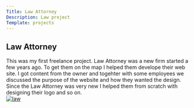 ```yaml
---
Title: Law Attorney
Description: Law project
Template: projects
---
```


<div class="content-box">
<h2 class="center">Law Attorney</h2>
<div class="content center">This was my first freelance project. Law Attorney was a new firm started a few years ago. To get them on the map I helped them develope their web site. I got content from the owner and togehter with some employees we discussed the purpose of the website and how they wanted the design.
</br>
Since the Law Attorney was very new I helped them from scratch with designing their logo and so on.
</div>
</div>
<div class="content-box">
<div class="pic">
    <a href="%base_url%/image/design_law.png" target="_blank">
        <picture>
            <source media="(min-width: 668px)"
                srcset="%base_url%/image/design_law.png?w=400&h=600&sharpen">
            <source media="(min-width: 376px)"
                srcset="%base_url%/image/design_law.png?w=300&h=400&crop-to-fit&area=5,0,0,0&sharpen">
            <img src="%base_url%/image/design_law.png?w=350" alt="law">
        </picture>
    </a>
</div>
</div>

